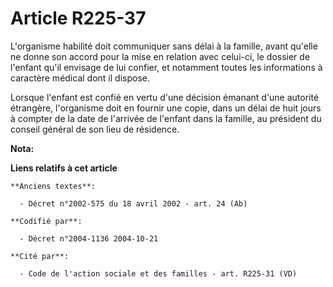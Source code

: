 # Article R225-37

L'organisme habilité doit communiquer sans délai à la famille, avant qu'elle ne donne son accord pour la mise en relation
avec celui-ci, le dossier de l'enfant qu'il envisage de lui confier, et notamment toutes les informations à caractère médical
dont il dispose.

Lorsque l'enfant est confié en vertu d'une décision émanant d'une autorité étrangère, l'organisme doit en fournir une copie,
dans un délai de huit jours à compter de la date de l'arrivée de l'enfant dans la famille, au président du conseil général de
son lieu de résidence.

**Nota:**



**Liens relatifs à cet article**

	**Anciens textes**:

	  - Décret n°2002-575 du 18 avril 2002 - art. 24 (Ab)

	**Codifié par**:

	  - Décret n°2004-1136 2004-10-21

	**Cité par**:

	  - Code de l'action sociale et des familles - art. R225-31 (VD)
